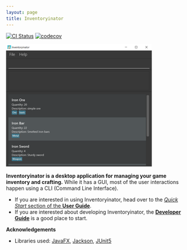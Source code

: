 ```yaml
---
layout: page
title: Inventoryinator
---
```


[![CI Status](https://github.com/se-edu/addressbook-level3/workflows/Java%20CI/badge.svg)](https://github.com/se-edu/addressbook-level3/actions)
[![codecov](https://codecov.io/gh/se-edu/addressbook-level3/branch/master/graph/badge.svg)](https://codecov.io/gh/se-edu/addressbook-level3)

![Ui](images/Ui.png)

**Inventoryinator is a desktop application for managing your game inventory and crafting.** While it has a GUI, most of the user interactions happen using a CLI (Command Line Interface).

* If you are interested in using Inventoryinator, head over to the [_Quick Start_ section of the **User Guide**](UserGuide.html#quick-start).
* If you are interested about developing Inventoryinator, the [**Developer Guide**](DeveloperGuide.html) is a good place to start.


**Acknowledgements**

* Libraries used: [JavaFX](https://openjfx.io/), [Jackson](https://github.com/FasterXML/jackson), [JUnit5](https://github.com/junit-team/junit5)
